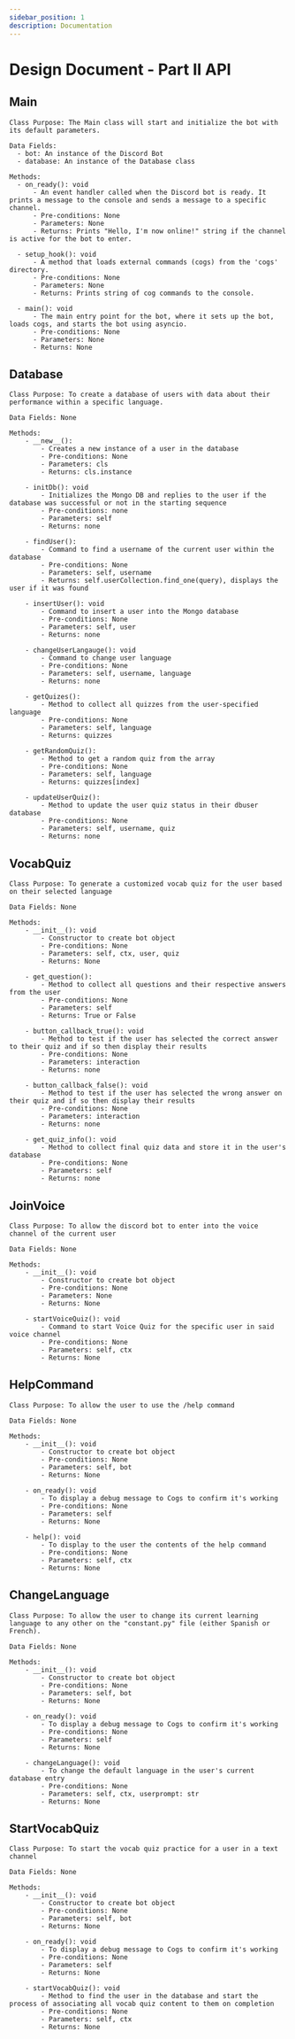 ```yaml
---
sidebar_position: 1
description: Documentation
---
```


Design Document - Part II API
=============================

## Main
    Class Purpose: The Main class will start and initialize the bot with its default parameters.

    Data Fields:
      - bot: An instance of the Discord Bot
      - database: An instance of the Database class

    Methods:
      - on_ready(): void
          - An event handler called when the Discord bot is ready. It prints a message to the console and sends a message to a specific channel.
          - Pre-conditions: None
          - Parameters: None
          - Returns: Prints "Hello, I'm now online!" string if the channel is active for the bot to enter.

      - setup_hook(): void
          - A method that loads external commands (cogs) from the 'cogs' directory.
          - Pre-conditions: None
          - Parameters: None
          - Returns: Prints string of cog commands to the console.

      - main(): void
          - The main entry point for the bot, where it sets up the bot, loads cogs, and starts the bot using asyncio.
          - Pre-conditions: None
          - Parameters: None
          - Returns: None
## Database
    Class Purpose: To create a database of users with data about their performance within a specific language.

    Data Fields: None

    Methods:
        - __new__():
            - Creates a new instance of a user in the database
            - Pre-conditions: None
            - Parameters: cls
            - Returns: cls.instance

        - initDb(): void
            - Initializes the Mongo DB and replies to the user if the database was successful or not in the starting sequence
            - Pre-conditions: none
            - Parameters: self
            - Returns: none

        - findUser():
            - Command to find a username of the current user within the database
            - Pre-conditions: None
            - Parameters: self, username
            - Returns: self.userCollection.find_one(query), displays the user if it was found

        - insertUser(): void
            - Command to insert a user into the Mongo database
            - Pre-conditions: None
            - Parameters: self, user
            - Returns: none

        - changeUserLangauge(): void
            - Command to change user language
            - Pre-conditions: None
            - Parameters: self, username, language
            - Returns: none

        - getQuizes():
            - Method to collect all quizzes from the user-specified language
            - Pre-conditions: None
            - Parameters: self, language
            - Returns: quizzes

        - getRandomQuiz():
            - Method to get a random quiz from the array
            - Pre-conditions: None
            - Parameters: self, language
            - Returns: quizzes[index]

        - updateUserQuiz():
            - Method to update the user quiz status in their dbuser database
            - Pre-conditions: None
            - Parameters: self, username, quiz
            - Returns: none

## VocabQuiz
    Class Purpose: To generate a customized vocab quiz for the user based on their selected language
    
    Data Fields: None

    Methods:
        - __init__(): void
            - Constructor to create bot object
            - Pre-conditions: None
            - Parameters: self, ctx, user, quiz
            - Returns: None

        - get_question():
            - Method to collect all questions and their respective answers from the user
            - Pre-conditions: None
            - Parameters: self
            - Returns: True or False

        - button_callback_true(): void
            - Method to test if the user has selected the correct answer to their quiz and if so then display their results
            - Pre-conditions: None
            - Parameters: interaction
            - Returns: none

        - button_callback_false(): void
            - Method to test if the user has selected the wrong answer on their quiz and if so then display their results
            - Pre-conditions: None
            - Parameters: interaction
            - Returns: none

        - get_quiz_info(): void
            - Method to collect final quiz data and store it in the user's database
            - Pre-conditions: None
            - Parameters: self
            - Returns: none

## JoinVoice
    Class Purpose: To allow the discord bot to enter into the voice channel of the current user
    
    Data Fields: None

    Methods:
        - __init__(): void
            - Constructor to create bot object
            - Pre-conditions: None
            - Parameters: None
            - Returns: None

        - startVoiceQuiz(): void
            - Command to start Voice Quiz for the specific user in said voice channel
            - Pre-conditions: None
            - Parameters: self, ctx
            - Returns: None

## HelpCommand
    Class Purpose: To allow the user to use the /help command

    Data Fields: None

    Methods:
        - __init__(): void
            - Constructor to create bot object
            - Pre-conditions: None
            - Parameters: self, bot
            - Returns: None

        - on_ready(): void
            - To display a debug message to Cogs to confirm it's working
            - Pre-conditions: None
            - Parameters: self
            - Returns: None

        - help(): void
            - To display to the user the contents of the help command
            - Pre-conditions: None
            - Parameters: self, ctx
            - Returns: None

## ChangeLanguage
    Class Purpose: To allow the user to change its current learning language to any other on the "constant.py" file (either Spanish or French).

    Data Fields: None

    Methods:
        - __init__(): void
            - Constructor to create bot object
            - Pre-conditions: None
            - Parameters: self, bot
            - Returns: None

        - on_ready(): void
            - To display a debug message to Cogs to confirm it's working
            - Pre-conditions: None
            - Parameters: self
            - Returns: None

        - changeLanguage(): void
            - To change the default language in the user's current database entry
            - Pre-conditions: None
            - Parameters: self, ctx, userprompt: str
            - Returns: None

## StartVocabQuiz
    Class Purpose: To start the vocab quiz practice for a user in a text channel

    Data Fields: None

    Methods:
        - __init__(): void
            - Constructor to create bot object
            - Pre-conditions: None
            - Parameters: self, bot
            - Returns: None

        - on_ready(): void
            - To display a debug message to Cogs to confirm it's working
            - Pre-conditions: None
            - Parameters: self
            - Returns: None

        - startVocabQuiz(): void
            - Method to find the user in the database and start the process of associating all vocab quiz content to them on completion
            - Pre-conditions: None
            - Parameters: self, ctx
            - Returns: None
